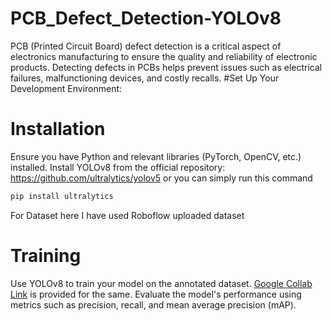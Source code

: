 # PCB_Defect_Detection-YOLOv8
PCB (Printed Circuit Board) defect detection is a critical aspect of electronics manufacturing to ensure the quality and reliability of electronic products. Detecting defects in PCBs helps prevent issues such as electrical failures, malfunctioning devices, and costly recalls. 
#Set Up Your Development Environment:
# Installation
Ensure you have Python and relevant libraries (PyTorch, OpenCV, etc.) installed.
Install YOLOv8 from the official repository: https://github.com/ultralytics/yolov5 or you can simply run this command
```bash
pip install ultralytics
```
For Dataset here I have used Roboflow uploaded dataset

# Training
Use YOLOv8 to train your model on the annotated dataset.
<a href="https://colab.research.google.com/drive/1shdXGWP7YIF5FMhe3j6DJqxyTw_9E22Z?usp=drive_link">Google Collab Link</a> is provided for the same. Evaluate the model's performance using metrics such as precision, recall, and mean average precision (mAP).
